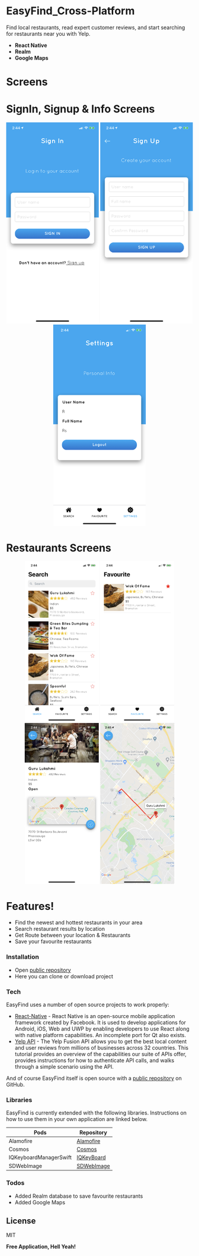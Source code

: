 # EasyFind_Cross-Platform

Find local restaurants, read expert customer reviews, and start searching for restaurants near you with Yelp.
  - **React Native**
  - **Realm**
  - **Google Maps**

# Screens
 
# SignIn, Signup & Info Screens
<p align="center">
  <img src="Images/login.png" width= 250>   <img src="Images/signup.png" width= 250>        <img src="Images/settings.png" width= 250>
 </p>

# Restaurants Screens
<p align="center">
  <img src="Images/search.png" width= 200>      <img src="Images/fav.png" width= 200>       <img src="Images/detail.png" width= 200>      <img src="Images/map.png" width= 200> 
 </p>
      
#  Features!

  - Find the newest and hottest restaurants in your area
  - Search restaurant results by location
  - Get Route between your location & Restaurants
  - Save your favourite restaurants
  
### Installation

 - Open  [public repository][git]
 - Here you can clone or download project

### Tech

EasyFind uses a number of open source projects to work properly:

* [React-Native] - React Native is an open-source mobile application framework created by Facebook. It is used to develop applications for Android, iOS, Web and UWP by enabling developers to use React along with native platform capabilities. An incomplete port for Qt also exists.
* [Yelp API] - The Yelp Fusion API allows you to get the best local content and user reviews from millions of businesses across 32 countries. This tutorial provides an overview of the capabilities our suite of APIs offer, provides instructions for how to authenticate API calls, and walks through a simple scenario using the API.

And of course EasyFind itself is open source with a [public repository][git] on GitHub.

### Libraries

EasyFind is currently extended with the following libraries. Instructions on how to use them in your own application are linked below.

| Pods | Repository |
| ------ | ------ |
| Alamofire | [Alamofire] |
| Cosmos | [Cosmos] |
| IQKeyboardManagerSwift | [IQKeyBoard] |
| SDWebImage | [SDWebImage] |

### Todos

 - Added Realm database to save favourite restaurants
 - Added Google Maps
 
License
----

MIT


**Free Application, Hell Yeah!**

[//]: # (These are reference links used in the body of this note and get stripped out when the markdown processor does its job. There is no need to format nicely because it shouldn't be seen. Thanks SO - http://stackoverflow.com/questions/4823468/store-comments-in-markdown-syntax)

   [git]: <https://github.com/RamaniOS/EasyFind_Cross-Platform.git>
   [react-native]: <https://reactnative.dev/>
   [yelp API]: <https://www.yelp.com/developers/v3/manage_app>
   [alamofire]: <https://github.com/Alamofire/Alamofire>
   [cosmos]: <https://github.com/evgenyneu/Cosmos>
   [SDWebImage]: <https://github.com/SDWebImage/SDWebImage>
   [IQKeyboard]: <https://github.com/hackiftekhar/IQKeyboardManager/tree/master/IQKeyboardManagerSwift>
   [ramanpreet]: <https://github.com/RamaniOS>
   [nitin]: <https://github.com/nathanjaswal>
   
   
   
